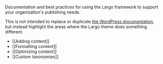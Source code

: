 Documentation and best practices for using the Largo framework to support your organization's publishing needs.

This is not intended to replace or duplicate [the WordPress documentation](http://codex.wordpress.org/), but instead highlight the areas where the Largo theme does something different. 

<!--
http://largoproject.org/using-your-project-largo-site/ 
How to do things that differ from the way WordPress normally does them. Important things to consider are photo and video uploads

-->

- [[Adding content]]
- [[Formatting content]]
- [[Optimizing content]]
- [[Custom taxonomies]]
